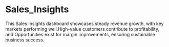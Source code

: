 # Sales_Insights
This Sales Insights dashboard showcases steady revenue growth, with key markets performing well.High-value customers contribute to profitability, and Opportunities exist for margin improvements, ensuring sustainable business success.
